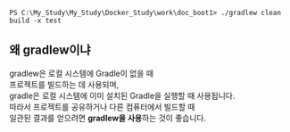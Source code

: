 ```
PS C:\My_Study\My_Study\Docker_Study\work\doc_boot1> ./gradlew clean build -x test
```

## 왜 gradlew이냐

gradlew은 로컬 시스템에 Gradle이 없을 때  
프로젝트를 빌드하는 데 사용되며,  
gradle은 로컬 시스템에 이미 설치된 Gradle을 실행할 때 사용됩니다.  
따라서 프로젝트를 공유하거나 다른 컴퓨터에서 빌드할 때  
일관된 결과를 얻으려면 **gradlew을 사용**하는 것이 좋습니다.

